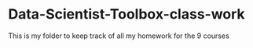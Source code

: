 Data-Scientist-Toolbox-class-work
=================================

This is my folder to keep track of all my homework for the 9 courses
